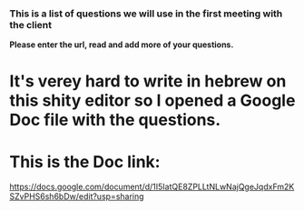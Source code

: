 ### This is a list of questions we will use in the first meeting with the client
**Please enter the url, read and add more of your questions.**

# It's verey hard to write in hebrew on this shity editor so I opened a Google Doc file with the questions.

# This is the Doc link:

https://docs.google.com/document/d/1I5IatQE8ZPLLtNLwNajQgeJqdxFm2KSZvPHS6sh6bDw/edit?usp=sharing
